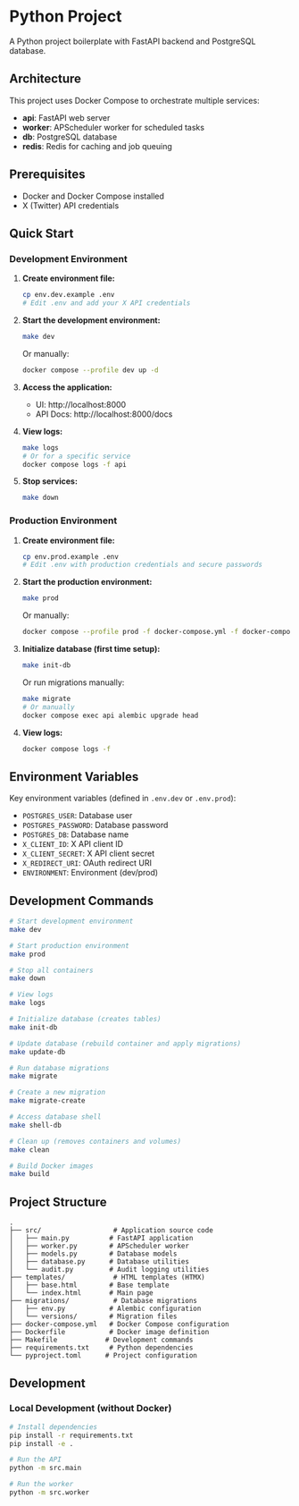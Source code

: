 # Python Project

A Python project boilerplate with FastAPI backend and PostgreSQL database.

## Architecture

This project uses Docker Compose to orchestrate multiple services:

- **api**: FastAPI web server
- **worker**: APScheduler worker for scheduled tasks
- **db**: PostgreSQL database
- **redis**: Redis for caching and job queuing

## Prerequisites

- Docker and Docker Compose installed
- X (Twitter) API credentials

## Quick Start

### Development Environment

1. **Create environment file:**
   ```bash
   cp env.dev.example .env
   # Edit .env and add your X API credentials
   ```

2. **Start the development environment:**
   ```bash
   make dev
   ```
   Or manually:
   ```bash
   docker compose --profile dev up -d
   ```

3. **Access the application:**
   - UI: http://localhost:8000
   - API Docs: http://localhost:8000/docs

4. **View logs:**
   ```bash
   make logs
   # Or for a specific service
   docker compose logs -f api
   ```

5. **Stop services:**
   ```bash
   make down
   ```

### Production Environment

1. **Create environment file:**
   ```bash
   cp env.prod.example .env
   # Edit .env with production credentials and secure passwords
   ```

2. **Start the production environment:**
   ```bash
   make prod
   ```
   Or manually:
   ```bash
   docker compose --profile prod -f docker-compose.yml -f docker-compose.prod.yml up -d
   ```

3. **Initialize database (first time setup):**
   ```bash
   make init-db
   ```
   Or run migrations manually:
   ```bash
   make migrate
   # Or manually
   docker compose exec api alembic upgrade head
   ```

4. **View logs:**
   ```bash
   docker compose logs -f
   ```

## Environment Variables

Key environment variables (defined in `.env.dev` or `.env.prod`):

- `POSTGRES_USER`: Database user
- `POSTGRES_PASSWORD`: Database password  
- `POSTGRES_DB`: Database name
- `X_CLIENT_ID`: X API client ID
- `X_CLIENT_SECRET`: X API client secret
- `X_REDIRECT_URI`: OAuth redirect URI
- `ENVIRONMENT`: Environment (dev/prod)

## Development Commands

```bash
# Start development environment
make dev

# Start production environment
make prod

# Stop all containers
make down

# View logs
make logs

# Initialize database (creates tables)
make init-db

# Update database (rebuild container and apply migrations)
make update-db

# Run database migrations
make migrate

# Create a new migration
make migrate-create

# Access database shell
make shell-db

# Clean up (removes containers and volumes)
make clean

# Build Docker images
make build
```

## Project Structure

```
.
├── src/                  # Application source code
│   ├── main.py          # FastAPI application
│   ├── worker.py        # APScheduler worker
│   ├── models.py        # Database models
│   ├── database.py      # Database utilities
│   └── audit.py         # Audit logging utilities
├── templates/            # HTML templates (HTMX)
│   ├── base.html        # Base template
│   └── index.html       # Main page
├── migrations/           # Database migrations
│   ├── env.py           # Alembic configuration
│   └── versions/        # Migration files
├── docker-compose.yml   # Docker Compose configuration
├── Dockerfile           # Docker image definition
├── Makefile            # Development commands
├── requirements.txt     # Python dependencies
└── pyproject.toml      # Project configuration
```

## Development

### Local Development (without Docker)

```bash
# Install dependencies
pip install -r requirements.txt
pip install -e .

# Run the API
python -m src.main

# Run the worker
python -m src.worker
```
